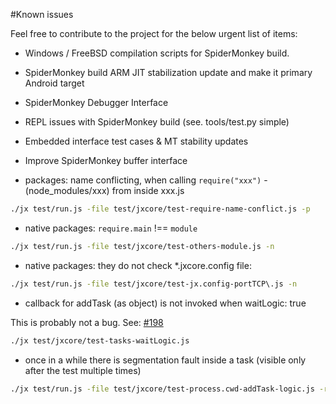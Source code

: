 #Known issues

Feel free to contribute to the project for the below urgent list of items:

* Windows / FreeBSD compilation scripts for SpiderMonkey build.
* SpiderMonkey build ARM JIT stabilization update and make it primary Android target
* SpiderMonkey Debugger Interface
* REPL issues with SpiderMonkey build (see. tools/test.py simple)
* Embedded interface test cases & MT stability updates
* Improve SpiderMonkey buffer interface

* packages: name conflicting, when calling `require("xxx")` - (node_modules/xxx) from inside xxx.js
```bash
./jx test/run.js -file test/jxcore/test-require-name-conflict.js -p
```

* native packages:  `require.main` !== `module`
```bash
./jx test/run.js -file test/jxcore/test-others-module.js -n
```

* native packages: they do not check *.jxcore.config file:
```bash
./jx test/run.js -file test/jxcore/test-jx.config-portTCP\.js -n
```

* callback for addTask (as object) is not invoked when waitLogic: true

This is probably not a bug. See: [#198](https://github.com/jxcore/jxcore/issues/198)

```bash
./jx test/jxcore/test-tasks-waitLogic.js
```


* once in a while there is segmentation fault inside a task (visible only after the test multiple times)
```bash
./jx test/run.js -file test/jxcore/test-process.cwd-addTask-logic.js -r 100
```
